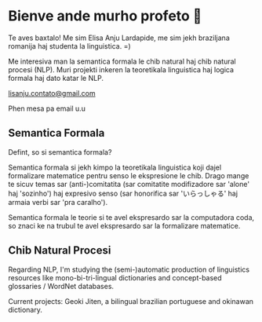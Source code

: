 # Bienve ande murho profeto 🐝
Te aves baxtalo! Me sim Elisa Anju Lardapide, me sim jekh braziljana romanija haj studenta la linguistica. =)

Me interesiva man la semantica formala le chib natural haj chib natural procesi (NLP). Muri projekti inkeren la teoretikala linguistica haj logica formala haj dato katar le NLP.

lisanju.contato@gmail.com

Phen mesa pa email u.u

## Semantica Formala
Defint, so si semantica formala?

Semantica formala si jekh kimpo la teoretikala linguistica koji dajel formalizare matematice pentru senso le ekspresione le chib. Drago mange te sicuv temas sar (anti-)comitatita (sar comitatite modifizadore sar 'alone' haj 'sozinho') haj expresivo senso (sar honorifica sar 'いらっしゃる' haj armaia verbi sar 'pra caralho').

Semantica formala le teorie si te avel ekspresardo sar la computadora coda, so znaci ke na trubul te avel ekspresardo sar la formalizare matematice.

## Chib Natural Procesi
Regarding NLP, I'm studying the (semi-)automatic production of linguistics resources like mono-bi-tri-lingual dictionaries and concept-based glossaries / WordNet databases.

Current projects:
Geoki Jiten, a bilingual brazilian portuguese and okinawan dictionary.
